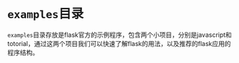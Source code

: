 # `examples`目录  
`examples`目录存放是flask官方的示例程序，包含两个小项目，分别是javascript和totorial，通过这两个项目我们可以快速了解flask的用法，以及推荐的flask应用的程序结构。
